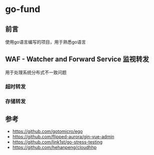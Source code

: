 # go-fund
## 前言
使用go语言编写的项目，用于熟悉go语言
## WAF - Watcher and Forward Service 监视转发
用于处理系统分布式不一致问题
### 超时转发
### 存储转发
## 参考
- https://github.com/gotomicro/ego
- https://github.com/flipped-aurora/gin-vue-admin
- https://github.com/link1st/go-stress-testing
- https://github.com/hehanpeng/cloudhhp